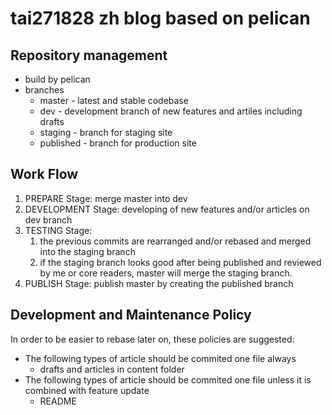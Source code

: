 # tai271828 zh blog based on pelican
## Repository management
- build by pelican
- branches
  - master - latest and stable codebase
  - dev - development branch of new features and artiles including drafts
  - staging - branch for staging site
  - published - branch for production site

## Work Flow
1. PREPARE Stage: merge master into dev
1. DEVELOPMENT Stage: developing of new features and/or articles on dev branch
1. TESTING Stage:
    1. the previous commits are rearranged and/or rebased and merged into the staging branch
    1. if the staging branch looks good after being published and reviewed by me or core readers, master will merge the staging branch.
1. PUBLISH Stage: publish master by creating the published branch

## Development and Maintenance Policy
In order to be easier to rebase later on, these policies are suggested:

- The following types of article should be commited one file always
    - drafts and articles in content folder
- The following types of article should be commited one file unless it is combined with feature update
    - README
